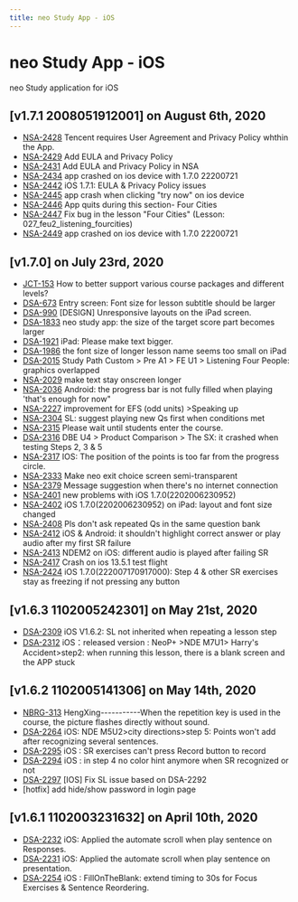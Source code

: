 ```yaml
---
title: neo Study App - iOS
---
```


# neo Study App - iOS
neo Study application for iOS

## [v1.7.1 2008051912001] on August 6th, 2020
- [NSA-2428](https://dyned.myjetbrains.com/youtrack/issue/NSA-2428) Tencent requires User Agreement and Privacy Policy whthin the App.
- [NSA-2429](https://dyned.myjetbrains.com/youtrack/issue/NSA-2429) Add EULA and Privacy Policy
- [NSA-2431](https://dyned.myjetbrains.com/youtrack/issue/NSA-2431) Add EULA and Privacy Policy in NSA
- [NSA-2434](https://dyned.myjetbrains.com/youtrack/issue/NSA-2434) app crashed on ios device with 1.7.0 22200721
- [NSA-2442](https://dyned.myjetbrains.com/youtrack/issue/NSA-2442) iOS 1.7.1: EULA & Privacy Policy issues
- [NSA-2445](https://dyned.myjetbrains.com/youtrack/issue/NSA-2445) app crash when clicking "try now" on ios device
- [NSA-2446](https://dyned.myjetbrains.com/youtrack/issue/NSA-2446) App quits during this section- Four Cities
- [NSA-2447](https://dyned.myjetbrains.com/youtrack/issue/NSA-2447) Fix bug in the lesson "Four Cities" (Lesson: 027_feu2_listening_fourcities)
- [NSA-2449](https://dyned.myjetbrains.com/youtrack/issue/NSA-2449) app crashed on ios device with 1.7.0 22200721

## [v1.7.0] on July 23rd, 2020
- [JCT-153](https://dyned.myjetbrains.com/youtrack/issue/JCT-153) How to better support various course packages and different levels?
- [DSA-673](https://dyned.myjetbrains.com/youtrack/issue/DSA-673) Entry screen: Font size for lesson subtitle should be larger
- [DSA-990](https://dyned.myjetbrains.com/youtrack/issue/DSA-990) [DESIGN] Unresponsive layouts on the iPad screen.
- [DSA-1833](https://dyned.myjetbrains.com/youtrack/issue/DSA-1833) neo study app: the size of the target score part becomes larger
- [DSA-1921](https://dyned.myjetbrains.com/youtrack/issue/DSA-1921) iPad: Please make text bigger.
- [DSA-1986](https://dyned.myjetbrains.com/youtrack/issue/DSA-1986) the font size of longer lesson name seems too small on iPad
- [DSA-2015](https://dyned.myjetbrains.com/youtrack/issue/DSA-2015) Study Path Custom > Pre A1 > FE U1 > Listening Four People: graphics overlapped
- [NSA-2029](https://dyned.myjetbrains.com/youtrack/issue/NSA-2029) make text stay onscreen longer
- [NSA-2036](https://dyned.myjetbrains.com/youtrack/issue/NSA-2036) Android: the progress bar is not fully filled when playing 'that's enough for now"
- [NSA-2227](https://dyned.myjetbrains.com/youtrack/issue/NSA-2227) improvement for EFS (odd units) >Speaking up
- [NSA-2304](https://dyned.myjetbrains.com/youtrack/issue/NSA-2304) SL: suggest playing new Qs first when conditions met
- [NSA-2315](https://dyned.myjetbrains.com/youtrack/issue/NSA-2315) Please wait until students enter the course.
- [DSA-2316](https://dyned.myjetbrains.com/youtrack/issue/DSA-2316) DBE U4 > Product Comparison > The SX: it crashed when testing Steps 2, 3 & 5
- [NSA-2317](https://dyned.myjetbrains.com/youtrack/issue/NSA-2317) IOS: The position of the points is too far from the progress circle.
- [NSA-2333](https://dyned.myjetbrains.com/youtrack/issue/NSA-2317) Make neo exit choice screen semi-transparent 
- [NSA-2379](https://dyned.myjetbrains.com/youtrack/issue/NSA-2333) Message suggestion when there's no internet connection 
- [NSA-2401](https://dyned.myjetbrains.com/youtrack/issue/NSA-2401) new problems with iOS 1.7.0(2202006230952)
- [NSA-2402](https://dyned.myjetbrains.com/youtrack/issue/NSA-2402) iOS 1.7.0(2202006230952) on iPad: layout and font size changed
- [NSA-2408](https://dyned.myjetbrains.com/youtrack/issue/NSA-2408) Pls don't ask repeated Qs in the same question bank
- [NSA-2412](https://dyned.myjetbrains.com/youtrack/issue/NSA-2412) iOS & Android: it shouldn't highlight correct answer or play audio after my first SR failure
- [NSA-2413](https://dyned.myjetbrains.com/youtrack/issue/NSA-2413) NDEM2 on iOS: different audio is played after failing SR
- [NSA-2417](https://dyned.myjetbrains.com/youtrack/issue/NSA-2417) Crash on ios 13.5.1 test flight
- [NSA-2424](https://dyned.myjetbrains.com/youtrack/issue/NSA-2424) iOS 1.7.0(222007170917000): Step 4 & other SR exercises stay as freezing if not pressing any button

## [v1.6.3 1102005242301] on May 21st, 2020
- [DSA-2309](https://dyned.myjetbrains.com/youtrack/issue/DSA-2309) iOS V1.6.2: SL not inherited when repeating a lesson step
- [DSA-2312](https://dyned.myjetbrains.com/youtrack/issue/DSA-2312) iOS：released version : NeoP+ >NDE M7U1> Harry's Accident>step2: when running this lesson, there is a blank screen and the APP stuck

## [v1.6.2 1102005141306] on May 14th, 2020
- [NBRG-313](https://dyned.myjetbrains.com/youtrack/issue/NBRG-313) HengXing-----------When the repetition key is used in the course, the picture flashes directly without sound.
- [DSA-2264](https://dyned.myjetbrains.com/youtrack/issue/DSA-2264) iOS: NDE M5U2>city directions>step 5: Points won't add after recognizing several sentences.  
- [DSA-2295](https://dyned.myjetbrains.com/youtrack/issue/DSA-2295) iOS : SR exercises can't press Record button to record
- [DSA-2294](https://dyned.myjetbrains.com/youtrack/issue/DSA-2294) iOS : in step 4 no color hint anymore when SR recognized or not
- [DSA-2297](https://dyned.myjetbrains.com/youtrack/issue/DSA-2297) [IOS] Fix SL issue based on DSA-2292
- [hotfix] add hide/show password in login page

## [v1.6.1 1102003231632] on April 10th, 2020
- [DSA-2232](https://dyned.myjetbrains.com/youtrack/issue/DSA-2232) iOS: Applied the automate scroll when play sentence on Responses. 
- [DSA-2231](https://dyned.myjetbrains.com/youtrack/issue/DSA-2231) iOS: Applied the automate scroll when play sentence on presentation. 
- [DSA-2254](https://dyned.myjetbrains.com/youtrack/issue/DSA-2254) iOS : FillOnTheBlank: extend timing to 30s for Focus Exercises & Sentence Reordering.